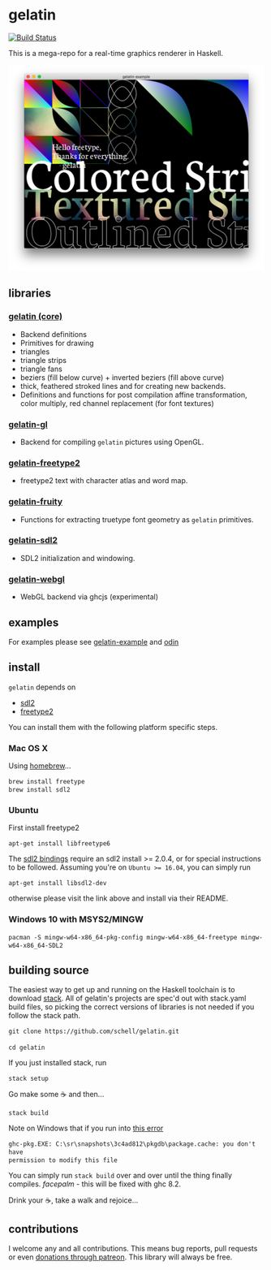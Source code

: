 gelatin
=======
[![Build Status](https://travis-ci.org/schell/gelatin.svg?branch=master)](https://travis-ci.org/schell/gelatin)

This is a mega-repo for a real-time graphics renderer in Haskell.

![Screenshot](screenshot.png)


libraries
---------

### [gelatin (core)](https://github.com/schell/gelatin/tree/master/gelatin)
* Backend definitions
* Primitives for drawing 
 * triangles 
 * triangle strips
 * triangle fans
 * beziers (fill below curve) + inverted beziers (fill above curve) 
 * thick, feathered stroked lines and for creating new backends. 
* Definitions and functions for post compilation affine transformation, 
  color multiply, red channel replacement (for font textures) 

### [gelatin-gl](https://github.com/schell/gelatin/tree/master/gelatin-gl)
* Backend for compiling `gelatin` pictures using OpenGL. 

### [gelatin-freetype2](https://github.com/schell/gelatin/tree/master/gelatin-freetype2)
* freetype2 text with character atlas and word map.

### [gelatin-fruity](https://github.com/schell/gelatin/tree/master/gelatin-fruity)
* Functions for extracting truetype font geometry as `gelatin` primitives. 

### [gelatin-sdl2](https://github.com/schell/gelatin/tree/master/gelatin-sdl2)
* SDL2 initialization and windowing. 

### [gelatin-webgl](https://github.com/schell/gelatin/tree/master/gelatin-webgl)
* WebGL backend via ghcjs (experimental) 


examples
--------
For examples please see 
[gelatin-example](https://github.com/schell/gelatin/tree/master/gelatin-example)
and 
[odin](https://github.com/schell/odin)


install
-------
`gelatin` depends on

* [sdl2](http://libsdl.org)
* [freetype2](https://www.freetype.org/index.html)

You can install them with the following platform specific steps.

### Mac OS X

Using [homebrew](https://brew.sh/)...

    brew install freetype
    brew install sdl2

### Ubuntu
First install freetype2

    apt-get install libfreetype6

The [sdl2 bindings](https://github.com/haskell-game/sdl2) require an sdl2
install >= 2.0.4, or for special instructions to be followed. Assuming you're
on `Ubuntu >= 16.04`, you can simply run

    apt-get install libsdl2-dev

otherwise please visit the link above and install via their README.

### Windows 10 with MSYS2/MINGW

    pacman -S mingw-w64-x86_64-pkg-config mingw-w64-x86_64-freetype mingw-w64-x86_64-SDL2


building source
---------------
The easiest way to get up and running on the Haskell toolchain is to download
[stack](https://docs.haskellstack.org/en/stable/README/). All of gelatin's projects
are spec'd out with stack.yaml build files, so picking the correct versions of
libraries is not needed if you follow the stack path.

    git clone https://github.com/schell/gelatin.git

    cd gelatin

If you just installed stack, run

    stack setup

Go make some ☕ and then...

    stack build
    
Note on Windows that if you run into [this error](https://github.com/commercialhaskell/stack/issues/3492)

    ghc-pkg.EXE: C:\sr\snapshots\3c4ad812\pkgdb\package.cache: you don't have
    permission to modify this file
    
You can simply run `stack build` over and over until the thing finally compiles.
_facepalm_ - this will be fixed with ghc 8.2.

Drink your ☕, take a walk and rejoice...


contributions
-------------
I welcome any and all contributions. This means bug reports, pull requests or
even [donations through patreon](https://www.patreon.com/schell). This library 
will always be free.
